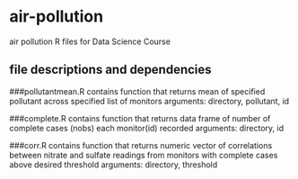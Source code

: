 # air-pollution
air pollution R files for Data Science Course

## file descriptions and dependencies

###pollutantmean.R
contains function that returns mean of specified pollutant across specified list of monitors
arguments: directory, pollutant, id

###complete.R
contains function that returns data frame of number of complete cases (nobs) each monitor(id) recorded
arguments: directory, id

###corr.R
contains function that returns numeric vector of correlations between nitrate and sulfate readings from monitors with complete cases above desired threshold
arguments: directory, threshold
